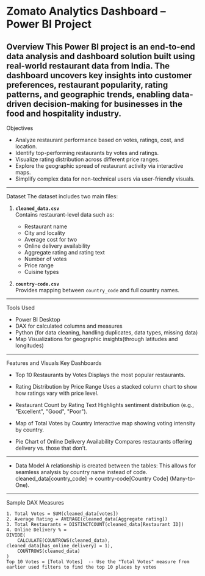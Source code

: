 #  Zomato Analytics Dashboard – Power BI Project

Overview
This Power BI project is an end-to-end data analysis and dashboard solution built using real-world restaurant data from India.
The dashboard uncovers key insights into customer preferences, restaurant popularity, rating patterns, and geographic trends, 
enabling data-driven decision-making for businesses in the food and hospitality industry.
---
Objectives
- Analyze restaurant performance based on votes, ratings, cost, and location.
- Identify top-performing restaurants by votes and ratings.
- Visualize rating distribution across different price ranges.
- Explore the geographic spread of restaurant activity via interactive maps.
- Simplify complex data for non-technical users via user-friendly visuals.
---
Dataset
The dataset includes two main files:
1. **`cleaned_data.csv`**  
   Contains restaurant-level data such as:
   - Restaurant name
   - City and locality
   - Average cost for two
   - Online delivery availability
   - Aggregate rating and rating text
   - Number of votes
   - Price range
   - Cuisine types

2. **`country-code.csv`**  
   Provides mapping between `country_code` and full country names.
---
Tools Used
- Power BI Desktop
- DAX for calculated columns and measures
- Python (for data cleaning, handling duplicates, data types, missing data)
- Map Visualizations for geographic insights(through latitudes and longitudes)
---
Features and Visuals
Key Dashboards

- Top 10 Restaurants by Votes 
  Displays the most popular restaurants.

- Rating Distribution by Price Range 
  Uses a stacked column chart to show how ratings vary with price level.

- Restaurant Count by Rating Text
  Highlights sentiment distribution (e.g., "Excellent", "Good", "Poor").

- Map of Total Votes by Country
  Interactive map showing voting intensity by country.

- Pie Chart of Online Delivery Availability
  Compares restaurants offering delivery vs. those that don’t.
---
- Data Model
A relationship is created between the tables:
This allows for seamless analysis by country name instead of code.
cleaned_data[country_code] → country-code[Country Code] (Many-to-One). 
---
Sample DAX Measures

```dax
1. Total Votes = SUM(cleaned_data[votes])
2. Average Rating = AVERAGE(cleaned_data[Aggregate rating])
3. Total Restaurants = DISTINCTCOUNT(cleaned_data[Restaurant ID])
4. Online Delivery % = 
DIVIDE(
    CALCULATE(COUNTROWS(cleaned_data), cleaned_data[has_online_delivery] = 1),
    COUNTROWS(cleaned_data)
)
Top 10 Votes = [Total Votes]  -- Use the "Total Votes" measure from earlier used filters to find the top 10 places by votes



